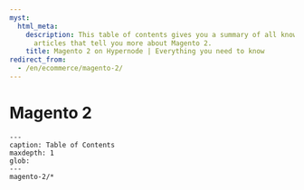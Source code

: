 ```yaml
---
myst:
  html_meta:
    description: This table of contents gives you a summary of all knowledge base
      articles that tell you more about Magento 2.
    title: Magento 2 on Hypernode | Everything you need to know
redirect_from:
  - /en/ecommerce/magento-2/
---
```


# Magento 2

```{toctree}
---
caption: Table of Contents
maxdepth: 1
glob:
---
magento-2/*
```
